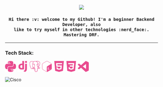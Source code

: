 <p align="center"><img src="https://media.giphy.com/media/2HEAHnj8FOmL6/giphy.gif"><p>

<h4 align="center">
  <samp>
    Hi there :v: welcome to my Github! I'm a beginner Backend Developer, also<br>like to try myself in other technologies :nerd_face:. Mastering DRF.
  </samp>
</h4>

--------------------------------------------------------------------------------------

<h3>Tech Stack:</h3>

<img width="36" src="https://github.com/Tvo-Po/Tvo-Po/blob/main/assets/icons/python.svg" >
<img width="36" src="https://github.com/Tvo-Po/Tvo-Po/blob/main/assets/icons/django.svg">
<img width="36" src="https://github.com/Tvo-Po/Tvo-Po/blob/main/assets/icons/postgresql.svg">
<img width="36" src="https://github.com/Tvo-Po/Tvo-Po/blob/main/assets/icons/gnubash.svg">
<img width="36" src="https://github.com/Tvo-Po/Tvo-Po/blob/main/assets/icons/html5.svg">
<img width="36" src="https://github.com/Tvo-Po/Tvo-Po/blob/main/assets/icons/css3.svg">
<img width="36" src="https://github.com/Tvo-Po/Tvo-Po/blob/main/assets/icons/visualstudiocode.svg">
  
![Cisco](https://images.credly.com/size/110x110/images/70d71df5-f3dc-4380-9b9d-f22513a70417/CCNAITN__1_.png)
